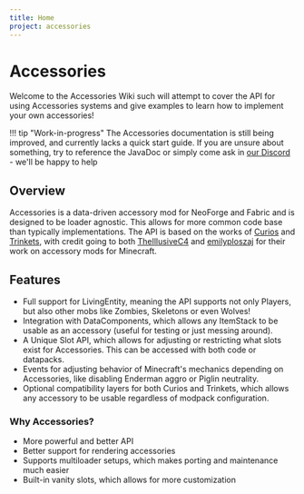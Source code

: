 ```yaml
---
title: Home
project: accessories
---
```


# Accessories

Welcome to the Accessories Wiki such will attempt to cover the API for using Accessories systems and give examples to learn how to implement your own accessories! 

!!! tip "Work-in-progress"
    The Accessories documentation is still being improved, and currently lacks a quick start guide. If you are unsure about something, try to reference the JavaDoc or simply come ask in [our Discord](https://discord.gg/xrwHKktV2d) - we'll be happy to help

## Overview

Accessories is a data-driven accessory mod for NeoForge and Fabric and is designed to be loader agnostic. This allows for more common code base than typically implementations. The API is based on the works of [Curios](https://github.com/TheIllusiveC4/Curios) and [Trinkets](https://github.com/emilyploszaj/trinkets), with credit going to both [TheIllusiveC4](https://github.com/TheIllusiveC4) and [emilyploszaj](https://github.com/emilyploszaj) for their work on accessory mods for Minecraft.

## Features

- Full support for LivingEntity, meaning the API supports not only Players, but also other mobs like Zombies, Skeletons or even Wolves!
- Integration with DataComponents, which allows any ItemStack to be usable as an accessory (useful for testing or just messing around). 
- A Unique Slot API, which allows for adjusting or restricting what slots exist for Accessories. This can be accessed with both code or datapacks.
- Events for adjusting behavior of Minecraft's mechanics depending on Accessories, like disabling Enderman aggro or Piglin neutrality.
- Optional compatibility layers for both Curios and Trinkets, which allows any accessory to be usable regardless of modpack configuration. 


### Why Accessories?

- More powerful and better API
- Better support for rendering accessories
- Supports multiloader setups, which makes porting and maintenance much easier
- Built-in vanity slots, which allows for more customization